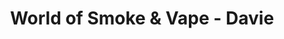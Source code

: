 ---
title: "World of Smoke & Vape - Davie"
url: /hollywood/world-of-smoke-and-vape-davie/
shop: tobacco
---